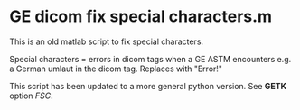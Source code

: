 # GE dicom fix special characters.m

This is an old matlab script to fix special characters. 

Special characters = errors in dicom tags when a GE ASTM encounters e.g. a German umlaut in the dicom tag. Replaces with "Error!"

This script has been updated to a more general python version. See **GETK** option *FSC*. 
